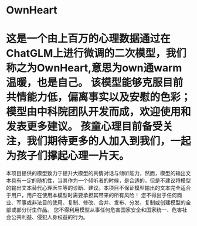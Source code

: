 # OwnHeart

# 这是一个由上百万的心理数据通过在ChatGLM上进行微调的二次模型，我们称之为OwnHeart,意思为own通warm温暖，也是自己。 该模型能够克服目前共情能力低，偏离事实以及安慰的色彩；模型由中科院团队开发而成，欢迎使用和发表更多建议。 孩童心理目前备受关注，我们期待更多的人加入到我们，一起为孩子们撑起心理一片天。

本项目提供的模型致力于提升大模型的共情对话与倾听能力，然而，模型的输出文本具有一定的随机性，当其作为一个倾听者的时候，是合适的，但是不建议将模型的输出文本替代心理医生等的诊断、建议。本项目不保证模型输出的文本完全适合于用户，用户在使用本模型时需要承担其带来的所有风险！
您不得出于任何商业、军事或非法目的使用、复制、修改、合并、发布、分发、复制或创建模型的全部或部分衍生作品。
您不得利用模型从事任何危害国家安全和国家统一、危害社会公共利益、侵犯人身权益的行为。

